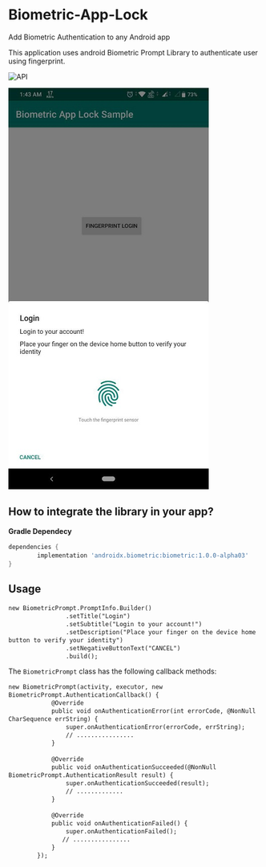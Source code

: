 # Biometric-App-Lock
Add Biometric Authentication to any Android app</br>

This application uses android Biometric Prompt Library to authenticate user using fingerprint.

<img src="https://img.shields.io/badge/API-28%2B-blue.svg?style=flat" style="max-width:100%;" alt="API" data-canonical-src="https://img.shields.io/badge/API-23%2B-blue.svg?style=flat" style="max-width:100%;">


![Main Part](./images/screen-demo.jpg)



<h2>How to integrate the library in your app?</h2>
<b>Gradle Dependecy</b></br>

```gradle
dependencies {
        implementation 'androidx.biometric:biometric:1.0.0-alpha03'
}
```

<h2>Usage</h2>

```
new BiometricPrompt.PromptInfo.Builder()
                .setTitle("Login")
                .setSubtitle("Login to your account!")
                .setDescription("Place your finger on the device home button to verify your identity")
                .setNegativeButtonText("CANCEL")
                .build();
```

The ```BiometricPrompt``` class has the following callback methods:

```
new BiometricPrompt(activity, executor, new BiometricPrompt.AuthenticationCallback() {
            @Override
            public void onAuthenticationError(int errorCode, @NonNull CharSequence errString) {
                super.onAuthenticationError(errorCode, errString);
                // ................
            }

            @Override
            public void onAuthenticationSucceeded(@NonNull BiometricPrompt.AuthenticationResult result) {
                super.onAuthenticationSucceeded(result);
                // .............
            }

            @Override
            public void onAuthenticationFailed() {
                super.onAuthenticationFailed();
               // ................
            }
        });

```



